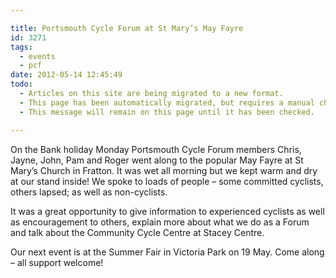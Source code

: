 ```yaml
---

title: Portsmouth Cycle Forum at St Mary’s May Fayre
id: 3271
tags:
  - events
  - pcf
date: 2012-05-14 12:45:49
todo:
  - Articles on this site are being migrated to a new format.
  - This page has been automatically migrated, but requires a manual check-&-tune to ensure the format and links all work as expected.
  - This message will remain on this page until it has been checked.

---
```


On the Bank holiday Monday Portsmouth Cycle Forum members Chris, Jayne, John, Pam and Roger went along to the popular May Fayre at St Mary’s Church in Fratton. It was wet all morning but we kept warm and dry at our stand inside! We spoke to loads of people – some committed cyclists, others lapsed; as well as non-cyclists.

It was a great opportunity to give information to experienced cyclists as well as encouragement to others, explain more about what we do as a Forum and talk about the Community Cycle Centre at Stacey Centre.

Our next event is at the Summer Fair in Victoria Park on 19 May. Come along – all support welcome!